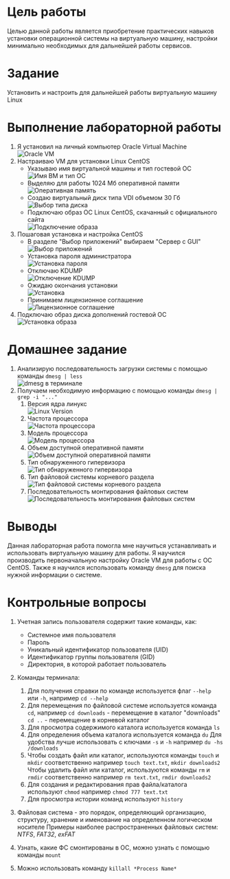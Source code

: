 
# Цель работы

Целью данной работы является приобретение практических навыков установки операционной системы на виртуальную машину, настройки минимально необходимых для
дальнейшей работы сервисов.

# Задание

Установить и настроить для дальнейшей работы виртуальную машину Linux


# Выполнение лабораторной работы

1. Я установил на личный компьютер Oracle Virtual Machine  
![Oracle VM](image/1.1.png)
2. Настраиваю VM для установки Linux CentOS  
	- Указываю имя виртуальной машины и тип гостевой ОС  
	![Имя ВМ и тип ОС](image/2.1.png)
	- Выделяю для работы 1024 Мб оперативной памяти  
	![Оперативная память](image/2.2.png)
	- Создаю виртуальный диск типа VDI объемом 30 Гб  
	![Выбор типа диска](image/2.3.png)
	- Подключаю образ ОС Linux CentOS, скачанный с официального сайта  
	![Подключение образа](image/2.4.png)
3. Пошаговая установка и настройка CentOS  
	- В разделе "Выбор приложений" выбираем "Сервер с GUI"  
	![Выбор приложений](image/3.1.png)
	- Установка пароля администратора  
	![Установка пароля](image/3.2.png)
	- Отключаю KDUMP  
	![Отключение KDUMP](image/3.3.png)
	- Ожидаю окончания установки  
	![Установка](image/3.4.png)
	- Принимаем лицензионное соглашение  
	![Лицензионное соглашение](image/3.5.png)
4. Подключаю образ диска дополнений гостевой ОС  
![Установка образа](image/4.1.png)

# Домашнее задание

1. Анализирую последовательность загрузки системы с помощью команды ```dmesg | less```  
![dmesg в терминале](image/hw1.png)
2. Получаем необходимую информацию с помощью команды ```dmesg | grep -i "..."```  
    1. Версия ядра линукс  
    ![Linux Version](image/hw2.png)
    2. Частота процессора  
    ![Частота процессора](image/hw3.png)
    3. Модель процессора  
    ![Модель процессора](image/hw4.png)
    4. Объем доступной оперативной памяти  
    ![Объем доступной оперативной памяти](image/hw5.png)
    5. Тип обнаруженного гипервизора  
    ![Тип обнаруженного гипервизора](image/hw6.png)
    6. Тип файловой системы корневого раздела  
    ![Тип файловой системы корневого раздела](image/hw7.png)
    7. Последовательность монтирования файловых систем  
    ![Последовательность монтирования файловых систем](image/hw8.png)

# Выводы

Данная лабораторная работа помогла мне научиться устанавливать и использовать виртуальную машину для работы.
Я научился производить первоначальную настройку Oracle VM для работы с ОС CentOS.
Также я научился использовать команду ```dmesg``` для поиска нужной информации о системе.

# Контрольные вопросы

1. Учетная запись пользователя содержит такие команды, как:
	- Системное имя пользователя
	- Пароль
	- Уникальный идентификатор пользователя (UID)
	- Идентификатор группы пользователя (GID)
	- Директория, в которой работает пользователь

2. Команды терминала:
	1. Для получения справки по команде используется флаг ```--help``` или ```-h```, 
	например ```cd --help```
	2. Для перемещения по файловой системе используется команда ```cd```,
	например 
	```cd downloads``` - перемещение в каталог "downloads" 
	```cd ..``` - перемещение в корневой каталог
	3. Для просмотра содержимого каталога используется команда ```ls```
	4. Для определения объема каталога используется команда ```du```
	Для удобства лучше использовать с ключами ```-s``` и ```-h```
	например ```du -hs /downloads```
	5. Чтобы создать файл или каталог, используются команды ```touch``` и ```mkdir``` соответственно
	например ```touch text.txt```, ```mkdir downloads2```
	Чтобы удалить файл или каталог, используются команды ```rm``` и ```rmdir``` соответственно
	например ```rm text.txt```, ```rmdir downloads2```
	6. Для создания и редактирования прав файла/каталога используют ```chmod```
	например ```chmod 777 text.txt```
	7. Для просмотра истории команд используют  ```history```
3. Файловая система - это порядок, определяющий организацию, структуру, хранение и именование на определенном логическом носителе
Примеры наиболее распространенных файловых систем: *NTFS*, *FAT32*, *exFAT*
4. Узнать, какие ФС смонтированы в ОС, можно узнать с помощью команды ```mount```
5. Можно использовать команду ```killall *Process Name*```
